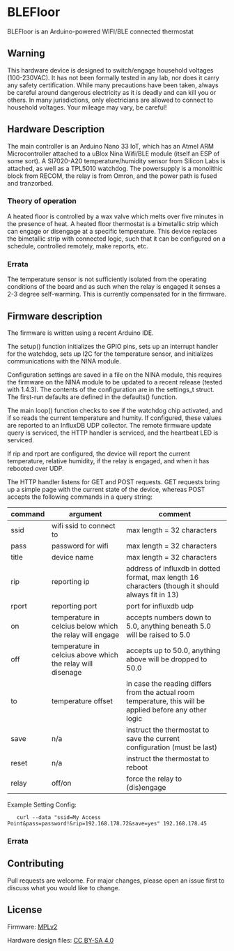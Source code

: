 # BLEFloor

BLEFloor is an Arduino-powered WIFI/BLE connected thermostat 

## Warning

This hardware device is designed to switch/engage household voltages (100-230VAC). It has not been formally tested in any lab, nor does it carry any safety certification. While many precautions have been taken, always be careful around dangerous electricity as it is deadly and can kill you or others. In many jurisdictions, only electricians are allowed to connect to household voltages. Your mileage may vary, be careful!

## Hardware Description

The main controller is an Arduino Nano 33 IoT, which has an Atmel ARM Microcontroller attached to a uBlox Nina Wifi/BLE module (itself an ESP of some sort). A SI7020-A20 temperature/humidity sensor from Silicon Labs is attached, as well as a TPL5010 watchdog. The powersupply is a monolithic block from RECOM, the relay is from Omron, and the power path is fused and tranzorbed. 

### Theory of operation

A heated floor is controlled by a wax valve which melts over five minutes in the presence of heat. A heated floor thermostat is a bimetallic strip which can engage or disengage at a specific temperature. This device replaces the bimetallic strip with connected logic, such that it can be configured on a schedule, controlled remotely, make reports, etc. 

### Errata

The temperature sensor is not sufficiently isolated from the operating conditions of the board and as such when the relay is engaged it senses a 2-3 degree self-warming. This is currently compensated for in the firmware.

## Firmware description

The firmware is written using a recent Arduino IDE. 

The setup() function initializes the GPIO pins, sets up an interrupt handler for the watchdog, sets up I2C for the temperature sensor, and initializes communications with the NINA module.

Configuration settings are saved in a file on the NINA module, this requires the firmware on the NINA module to be updated to a recent release (tested with 1.4.3). The contents of the configuration are in the settings_t struct. The first-run defaults are defined in the defaults() function.

The main loop() function checks to see if the watchdog chip activated, and if so reads the current temperature and humity. If configured, these values are reported to an InfluxDB UDP collector. The remote firmware update query is serviced, the HTTP handler is serviced, and the heartbeat LED is serviced.

If rip and rport are configured, the device will report the current temperature, relative humidity, if the relay is engaged, and when it has rebooted over UDP.

The HTTP handler listens for GET and POST requests. GET requests bring up a simple page with the current state of the device, whereas POST accepts the following commands in a query string:

| command | argument | comment |
| ------- | -------- | ------- |
| ssid | wifi ssid to connect to | max length = 32 characters | 
| pass | password for wifi | max length = 32 characters |
| title | device name | max length = 32 characters |
| rip | reporting ip | address of influxdb in dotted format, max length 16 characters (though it should always fit in 13) | 
| rport | reporting port | port for influxdb udp |
| on | temperature in celcius below which the relay will engage | accepts numbers down to 5.0, anything beneath 5.0 will be raised to 5.0 |
| off | temperature in celcius above which the relay will disenage | accepts up to 50.0, anything above will be dropped to 50.0 |
| to | temperature offset | in case the reading differs from the actual room temperature, this will be applied before any other logic |
| save | n/a | instruct the thermostat to save the current configuration (must be last) |
| reset | n/a | instruct the thermostat to reboot | 
| relay | off/on | force the relay to (dis)engage |

Example Setting Config:

`   
  curl --data "ssid=My Access Point&pass=password!&rip=192.168.178.72&save=yes" 192.168.178.45
`  
  
### Errata

## Contributing
Pull requests are welcome. For major changes, please open an issue first to discuss what you would like to change.

## License
Firmware:
[MPLv2](https://choosealicense.com/licenses/mpl-2.0/)

Hardware design files:
[CC BY-SA 4.0](https://creativecommons.org/licenses/by-sa/4.0/)

